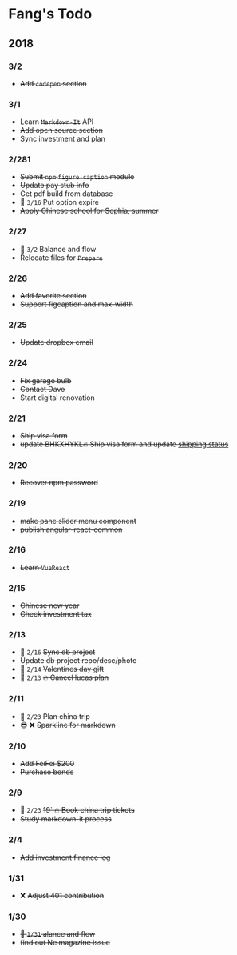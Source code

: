 # Fang's Todo

## 2018

### 3/2
- ~~Add `codepen` section~~

### 3/1 
- ~~Learn `Markdown-It` API~~
- ~~Add open source section~~
- Sync investment and plan

### 2/281
- ~~Submit `npm` `figure-caption` module~~
- ~~Update pay stub info~~
- Get pdf build from database
- :date: `3/16` Put option expire
- ~~Apply Chinese school for Sophia, summer~~

### 2/27

- :date: `3/2` Balance and flow
- ~~Relocate files for `Prepare`~~

### 2/26

- ~~Add favorite section~~
- ~~Support figcaption and max-width~~

### 2/25

- ~~Update dropbox email~~

### 2/24

- ~~Fix garage bulb~~
- ~~Contact Dave~~
- ~~Start digital renovation~~

### 2/21

- ~~Ship visa form~~
- ~~update BHKXHYKL:fire: Ship visa form and update [shipping status](https://www.visamailservice.com/status-tracking/)~~

### 2/20

- ~~Recover npm password~~

### 2/19

- ~~make pane slider menu component~~
- ~~publish angular-react-common~~

### 2/16

- ~~Learn `VueReact`~~

### 2/15

- ~~Chinese new year~~
- ~~Check investment tax~~

### 2/13

- :date: `2/16` ~~Sync db project~~
- ~~Update db project repo/desc/photo~~
- :date: `2/14` ~~Valentines day gift~~
- :date: `2/13` ~~:fire: Cancel lucas plan~~

### 2/11

- :date: `2/23` ~~Plan china trip~~
- :sunglasses: :x: ~~Sparkline for markdown~~

### 2/10

- ~~Add FeiFei $200~~
- ~~Purchase bonds~~

### 2/9 

- :date: `2/23` ~~19` :fire: Book china trip tickets~~
- ~~Study markdown-it process~~

### 2/4

- ~~Add investment finance log~~

### 1/31

- :x: ~~Adjust 401 contribution~~

### 1/30

- ~~:date: `1/31` alance and flow~~
- ~~find out Ne magazine issue~~
